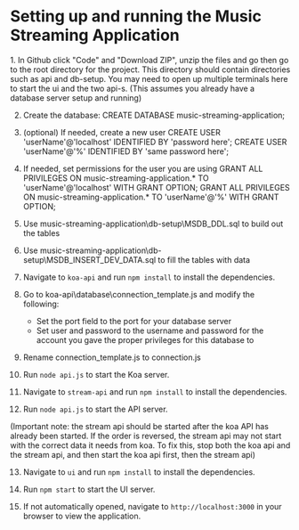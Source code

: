# Setting up and running the Music Streaming Application




<Getting the files>
1. In Github click "Code" and "Download ZIP", unzip the files and go then go to the root directory for the project. 
   This directory should contain directories such as api and db-setup.
   You may need to open up multiple terminals here to start the ui and the two api-s.


<Creating and populating the database>
(This assumes you already have a database server setup and running)


2. Create the database: 
	CREATE DATABASE music-streaming-application;
	
3. (optional) If needed, create a new user
	CREATE USER 'userName'@'localhost' IDENTIFIED BY 'password here';
	CREATE USER 'userName'@'%' IDENTIFIED BY 'same password here';
	
4. If needed, set permissions for the user you are using
	GRANT ALL PRIVILEGES ON music-streaming-application.* TO 'userName'@'localhost' WITH GRANT OPTION;
	GRANT ALL PRIVILEGES ON music-streaming-application.* TO 'userName'@'%' WITH GRANT OPTION;


5. Use music-streaming-application\db-setup\MSDB_DDL.sql to build out the tables

6. Use music-streaming-application\db-setup\MSDB_INSERT_DEV_DATA.sql to fill the tables with data

<koa api>

7. Navigate to `koa-api` and run `npm install` to install the dependencies.


8. Go to koa-api\database\connection_template.js and modify the following:

   - Set the port field to the port for your database server
   - Set user and password to the username and password for the account you gave the proper privileges for this database to
   
9. Rename connection_template.js to connection.js


10. Run `node api.js` to start the Koa server.


<stream api>


11. Navigate to `stream-api` and run `npm install` to install the dependencies.


12. Run `node api.js` to start the API server. 


(Important note: the stream api should be started after the koa API has already been started. If the order is reversed, the stream api may not start with the correct data it needs from koa. To fix this, stop both the koa api and the stream api, and then start the koa api first, then the stream api)


<ui>


13. Navigate to `ui` and run `npm install` to install the dependencies.


14. Run `npm start` to start the UI server.


15. If not automatically opened, navigate to `http://localhost:3000` in your browser to view the application.